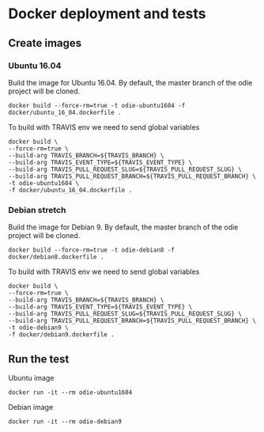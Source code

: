 # Docker deployment and tests

## Create images

### Ubuntu 16.04
Build the image for Ubuntu 16.04. By default, the master branch of the odie project will be cloned.
```
docker build --force-rm=true -t odie-ubuntu1604 -f docker/ubuntu_16_04.dockerfile .
```

To build with TRAVIS env we need to send global variables
```
docker build \
--force-rm=true \
--build-arg TRAVIS_BRANCH=${TRAVIS_BRANCH} \
--build-arg TRAVIS_EVENT_TYPE=${TRAVIS_EVENT_TYPE} \
--build-arg TRAVIS_PULL_REQUEST_SLUG=${TRAVIS_PULL_REQUEST_SLUG} \
--build-arg TRAVIS_PULL_REQUEST_BRANCH=${TRAVIS_PULL_REQUEST_BRANCH} \
-t odie-ubuntu1604 \
-f docker/ubuntu_16_04.dockerfile .
```

### Debian stretch
Build the image for Debian 9. By default, the master branch of the odie project will be cloned.
```
docker build --force-rm=true -t odie-debian8 -f docker/debian8.dockerfile .
```

To build with TRAVIS env we need to send global variables
```
docker build \
--force-rm=true \
--build-arg TRAVIS_BRANCH=${TRAVIS_BRANCH} \
--build-arg TRAVIS_EVENT_TYPE=${TRAVIS_EVENT_TYPE} \
--build-arg TRAVIS_PULL_REQUEST_SLUG=${TRAVIS_PULL_REQUEST_SLUG} \
--build-arg TRAVIS_PULL_REQUEST_BRANCH=${TRAVIS_PULL_REQUEST_BRANCH} \
-t odie-debian9 \
-f docker/debian9.dockerfile .
```

## Run the test

Ubuntu image
```
docker run -it --rm odie-ubuntu1604
```

Debian image
```
docker run -it --rm odie-debian9
```
